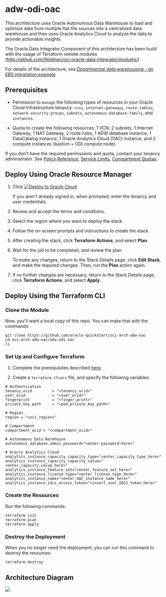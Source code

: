 # adw-odi-oac

This architecture uses Oracle Autonomous Data Warehouse to load and optimize data from multiple flat-file sources into a centralized data warehouse and then uses Oracle Analytics Cloud to analyze the data to provide actionable insights.

The Oracle Data Integrator Component of this architecture has been build with the usage of Terraform remote modules (http://github.com/lfeldman/oci-oracle-data-integrator/modules/)

For details of the architecture, see [_Departmental data warehousing - an EBS integration example_](https://docs.oracle.com/en/solutions/oci-ebs-analysis/index.html)

## Prerequisites

- Permission to `manage` the following types of resources in your Oracle Cloud Infrastructure tenancy: `vcns`, `internet-gateways`, `route-tables`, `network-security-groups`, `subnets`, `autonomous-database-family`, and `instances`.

- Quota to create the following resources: 1 VCN, 2 subnets, 1 Internet Gateway, 1 NAT Gateway, 2 route rules, 1 ADW database instance, 1 DataCatalog instance, 1 Oracle Analytics Cloud (OAC) instance, and 2 compute instances (bastion + ODI compute node).

If you don't have the required permissions and quota, contact your tenancy administrator. See [Policy Reference](https://docs.cloud.oracle.com/en-us/iaas/Content/Identity/Reference/policyreference.htm), [Service Limits](https://docs.cloud.oracle.com/en-us/iaas/Content/General/Concepts/servicelimits.htm), [Compartment Quotas](https://docs.cloud.oracle.com/iaas/Content/General/Concepts/resourcequotas.htm).

## Deploy Using Oracle Resource Manager

1. Click [![Deploy to Oracle Cloud](https://oci-resourcemanager-plugin.plugins.oci.oraclecloud.com/latest/deploy-to-oracle-cloud.svg)](https://cloud.oracle.com/resourcemanager/stacks/create?region=home&zipUrl=https://github.com/oracle-quickstart/oci-arch-adw-oac/releases/latest/download/oci-arch-adw-odi-oac-stack-latest.zip)

    If you aren't already signed in, when prompted, enter the tenancy and user credentials.

2. Review and accept the terms and conditions.

3. Select the region where you want to deploy the stack.

4. Follow the on-screen prompts and instructions to create the stack.

5. After creating the stack, click **Terraform Actions**, and select **Plan**.

6. Wait for the job to be completed, and review the plan.

    To make any changes, return to the Stack Details page, click **Edit Stack**, and make the required changes. Then, run the **Plan** action again.

7. If no further changes are necessary, return to the Stack Details page, click **Terraform Actions**, and select **Apply**. 

## Deploy Using the Terraform CLI

### Clone the Module
Now, you'll want a local copy of this repo. You can make that with the commands:

    git clone https://github.com/oracle-quickstart/oci-arch-adw-oac
    cd oci-arch-adw-oac/adw-odi-oac
    ls

### Set Up and Configure Terraform

1. Complete the prerequisites described [here](https://github.com/cloud-partners/oci-prerequisites).

2. Create a `terraform.tfvars` file, and specify the following variables:

```
# Authentication
tenancy_ocid         = "<tenancy_ocid>"
user_ocid            = "<user_ocid>"
fingerprint          = "<finger_print>"
private_key_path     = "<pem_private_key_path>"

# Region
region = "<oci_region>"

# Compartment
compartment_ocid = "<compartment_ocid>"

# Autonomous Data Warehouse
autonomous_database_admin_password="<enter-password-here>"

# Oracle Analytics Cloud
analytics_instance_capacity_capacity_type="<enter_capacity_type_here>"
analytics_instance_capacity_capacity_value="<enter_capacity_value_here>"
analytics_instance_feature_set="<enter_feature_set_here>"
analytics_instance_license_type="<enter_license_type_here>"
analytics_instance_name="<enter_OAC_instance_name_here>"
analytics_instance_idcs_access_token="<insert_user_IDCS_token_here>"

````

### Create the Resources
Run the following commands:

    terraform init
    terraform plan
    terraform apply

### Destroy the Deployment
When you no longer need the deployment, you can run this command to destroy the resources:

    terraform destroy

## Architecture Diagram

![](./images/analysis-ebs.png)

